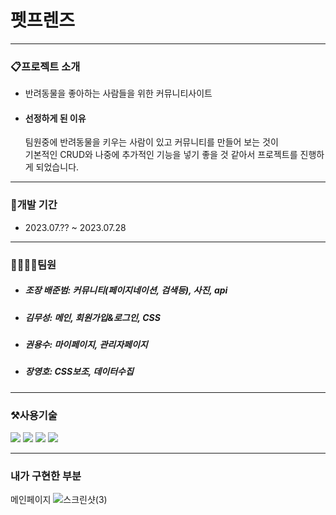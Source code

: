 # 펫프렌즈
-----


### 📋프로젝트 소개
- 반려동물을 좋아하는 사람들을 위한 커뮤니티사이트
   
- #### 선정하게 된 이유
  팀원중에 반려동물을 키우는 사람이 있고 커뮤니티를 만들어 보는 것이</br>
  기본적인 CRUD와 나중에 추가적인 기능을 넣기 좋을 것 같아서 프로젝트를 진행하게 되었습니다.

---------


### 📅개발 기간
- 2023.07.?? ~ 2023.07.28

----------


### 👨‍👨‍👦‍👦팀원
- ##### 조장 배준범:  커뮤니티(페이지네이션, 검색등), 사진, api
- ##### 김무성:  메인, 회원가입&로그인, CSS
- ##### 권용수:  마이페이지, 관리자페이지
- ##### 장영호:  CSS보조, 데이터수집


---------

### ⚒사용기술
<img src="https://img.shields.io/badge/javascript-F7DF1E?style=for-the-badge&logo=javascript&logoColor=black"> <img src="https://img.shields.io/badge/node.js-339933?style=for-the-badge&logo=nodedotjs&logoColor=white"> <img src="https://img.shields.io/badge/react-61DAFB?style=for-the-badge&logo=react&logoColor=black"> <img src="https://img.shields.io/badge/mysql-4479A1?style=for-the-badge&logo=mysql&logoColor=white">


---------

### 내가 구현한 부분

메인페이지
   ![스크린샷(3)](https://github.com/kim-museong/Pet-Friends-Project2/assets/130715054/11ccd404-410c-467c-8b8a-433b45e50047)








